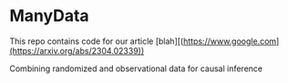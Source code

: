 # ManyData
This repo contains code for our article [blah][(https://www.google.com](https://arxiv.org/abs/2304.02339))

Combining randomized and observational data for causal inference

